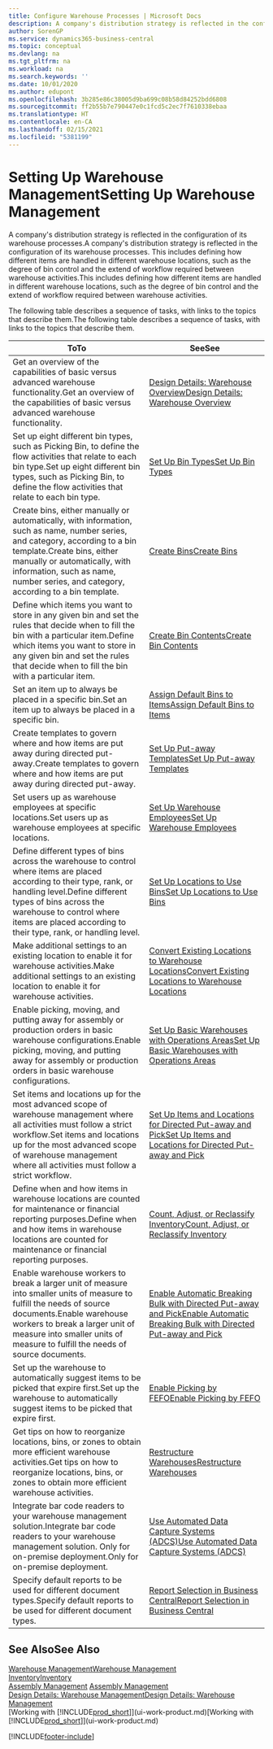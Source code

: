 ```yaml
---
title: Configure Warehouse Processes | Microsoft Docs
description: A company's distribution strategy is reflected in the configuration of its warehouse processes. This includes defining how different items are handled in different warehouse locations, such as the degree of bin control and the extend of workflow required between warehouse activities.
author: SorenGP
ms.service: dynamics365-business-central
ms.topic: conceptual
ms.devlang: na
ms.tgt_pltfrm: na
ms.workload: na
ms.search.keywords: ''
ms.date: 10/01/2020
ms.author: edupont
ms.openlocfilehash: 3b285e86c38005d9ba699c08b58d84252bdd6808
ms.sourcegitcommit: ff2b55b7e790447e0c1fcd5c2ec7f7610338ebaa
ms.translationtype: HT
ms.contentlocale: en-CA
ms.lasthandoff: 02/15/2021
ms.locfileid: "5381199"
---
```

# <a name="setting-up-warehouse-management"></a><span data-ttu-id="66111-104">Setting Up Warehouse Management</span><span class="sxs-lookup"><span data-stu-id="66111-104">Setting Up Warehouse Management</span></span>
<span data-ttu-id="66111-105">A company's distribution strategy is reflected in the configuration of its warehouse processes.</span><span class="sxs-lookup"><span data-stu-id="66111-105">A company's distribution strategy is reflected in the configuration of its warehouse processes.</span></span> <span data-ttu-id="66111-106">This includes defining how different items are handled in different warehouse locations, such as the degree of bin control and the extend of workflow required between warehouse activities.</span><span class="sxs-lookup"><span data-stu-id="66111-106">This includes defining how different items are handled in different warehouse locations, such as the degree of bin control and the extend of workflow required between warehouse activities.</span></span>  

 <span data-ttu-id="66111-107">The following table describes a sequence of tasks, with links to the topics that describe them.</span><span class="sxs-lookup"><span data-stu-id="66111-107">The following table describes a sequence of tasks, with links to the topics that describe them.</span></span>   

|<span data-ttu-id="66111-108">**To**</span><span class="sxs-lookup"><span data-stu-id="66111-108">**To**</span></span>|<span data-ttu-id="66111-109">**See**</span><span class="sxs-lookup"><span data-stu-id="66111-109">**See**</span></span>|  
|------------|-------------|  
|<span data-ttu-id="66111-110">Get an overview of the capabilities of basic versus advanced warehouse functionality.</span><span class="sxs-lookup"><span data-stu-id="66111-110">Get an overview of the capabilities of basic versus advanced warehouse functionality.</span></span>|[<span data-ttu-id="66111-111">Design Details: Warehouse Overview</span><span class="sxs-lookup"><span data-stu-id="66111-111">Design Details: Warehouse Overview</span></span>](design-details-warehouse-overview.md)|  
|<span data-ttu-id="66111-112">Set up eight different bin types, such as Picking Bin, to define the flow activities that relate to each bin type.</span><span class="sxs-lookup"><span data-stu-id="66111-112">Set up eight different bin types, such as Picking Bin, to define the flow activities that relate to each bin type.</span></span>|[<span data-ttu-id="66111-113">Set Up Bin Types</span><span class="sxs-lookup"><span data-stu-id="66111-113">Set Up Bin Types</span></span>](warehouse-how-to-set-up-bin-types.md)|  
|<span data-ttu-id="66111-114">Create bins, either manually or automatically, with information, such as name, number series, and category, according to a bin template.</span><span class="sxs-lookup"><span data-stu-id="66111-114">Create bins, either manually or automatically, with information, such as name, number series, and category, according to a bin template.</span></span>|[<span data-ttu-id="66111-115">Create Bins</span><span class="sxs-lookup"><span data-stu-id="66111-115">Create Bins</span></span>](warehouse-how-to-create-individual-bins.md)|  
|<span data-ttu-id="66111-116">Define which items you want to store in any given bin and set the rules that decide when to fill the bin with a particular item.</span><span class="sxs-lookup"><span data-stu-id="66111-116">Define which items you want to store in any given bin and set the rules that decide when to fill the bin with a particular item.</span></span>|[<span data-ttu-id="66111-117">Create Bin Contents</span><span class="sxs-lookup"><span data-stu-id="66111-117">Create Bin Contents</span></span>](warehouse-how-to-set-up-bin-contents.md)|  
|<span data-ttu-id="66111-118">Set an item up to always be placed in a specific bin.</span><span class="sxs-lookup"><span data-stu-id="66111-118">Set an item up to always be placed in a specific bin.</span></span>|[<span data-ttu-id="66111-119">Assign Default Bins to Items</span><span class="sxs-lookup"><span data-stu-id="66111-119">Assign Default Bins to Items</span></span>](warehouse-how-to-assign-default-bins-to-items.md)|
|<span data-ttu-id="66111-120">Create templates to govern where and how items are put away during directed put-away.</span><span class="sxs-lookup"><span data-stu-id="66111-120">Create templates to govern where and how items are put away during directed put-away.</span></span>|[<span data-ttu-id="66111-121">Set Up Put-away Templates</span><span class="sxs-lookup"><span data-stu-id="66111-121">Set Up Put-away Templates</span></span>](warehouse-how-to-set-up-put-away-templates.md)|
|<span data-ttu-id="66111-122">Set users up as warehouse employees at specific locations.</span><span class="sxs-lookup"><span data-stu-id="66111-122">Set users up as warehouse employees at specific locations.</span></span>|[<span data-ttu-id="66111-123">Set Up Warehouse Employees</span><span class="sxs-lookup"><span data-stu-id="66111-123">Set Up Warehouse Employees</span></span>](warehouse-how-to-set-up-warehouse-employees.md)|
|<span data-ttu-id="66111-124">Define different types of bins across the warehouse to control where items are placed according to their type, rank, or handling level.</span><span class="sxs-lookup"><span data-stu-id="66111-124">Define different types of bins across the warehouse to control where items are placed according to their type, rank, or handling level.</span></span>|[<span data-ttu-id="66111-125">Set Up Locations to Use Bins</span><span class="sxs-lookup"><span data-stu-id="66111-125">Set Up Locations to Use Bins</span></span>](warehouse-how-to-set-up-locations-to-use-bins.md)|
|<span data-ttu-id="66111-126">Make additional settings to an existing location to enable it for warehouse activities.</span><span class="sxs-lookup"><span data-stu-id="66111-126">Make additional settings to an existing location to enable it for warehouse activities.</span></span>|[<span data-ttu-id="66111-127">Convert Existing Locations to Warehouse Locations</span><span class="sxs-lookup"><span data-stu-id="66111-127">Convert Existing Locations to Warehouse Locations</span></span>](warehouse-how-to-convert-existing-locations-to-warehouse-locations.md)|
|<span data-ttu-id="66111-128">Enable picking, moving, and putting away for assembly or production orders in basic warehouse configurations.</span><span class="sxs-lookup"><span data-stu-id="66111-128">Enable picking, moving, and putting away for assembly or production orders in basic warehouse configurations.</span></span>|[<span data-ttu-id="66111-129">Set Up Basic Warehouses with Operations Areas</span><span class="sxs-lookup"><span data-stu-id="66111-129">Set Up Basic Warehouses with Operations Areas</span></span>](warehouse-how-to-set-up-basic-warehouses-with-operations-areas.md)|  
|<span data-ttu-id="66111-130">Set items and locations up for the most advanced scope of warehouse management where all activities must follow a strict workflow.</span><span class="sxs-lookup"><span data-stu-id="66111-130">Set items and locations up for the most advanced scope of warehouse management where all activities must follow a strict workflow.</span></span>|[<span data-ttu-id="66111-131">Set Up Items and Locations for Directed Put-away and Pick</span><span class="sxs-lookup"><span data-stu-id="66111-131">Set Up Items and Locations for Directed Put-away and Pick</span></span>](warehouse-how-to-set-up-items-for-directed-put-away-and-pick.md)|  
|<span data-ttu-id="66111-132">Define when and how items in warehouse locations are counted for maintenance or financial reporting purposes.</span><span class="sxs-lookup"><span data-stu-id="66111-132">Define when and how items in warehouse locations are counted for maintenance or financial reporting purposes.</span></span>|[<span data-ttu-id="66111-133">Count, Adjust, or Reclassify Inventory</span><span class="sxs-lookup"><span data-stu-id="66111-133">Count, Adjust, or Reclassify Inventory</span></span>](inventory-how-count-adjust-reclassify.md)|
|<span data-ttu-id="66111-134">Enable warehouse workers to break a larger unit of measure into smaller units of measure to fulfill the needs of source documents.</span><span class="sxs-lookup"><span data-stu-id="66111-134">Enable warehouse workers to break a larger unit of measure into smaller units of measure to fulfill the needs of source documents.</span></span>|[<span data-ttu-id="66111-135">Enable Automatic Breaking Bulk with Directed Put-away and Pick</span><span class="sxs-lookup"><span data-stu-id="66111-135">Enable Automatic Breaking Bulk with Directed Put-away and Pick</span></span>](warehouse-enable-automatic-breaking-bulk-with-directed-put-away-and-pick.md)|  
|<span data-ttu-id="66111-136">Set up the warehouse to automatically suggest items to be picked that expire first.</span><span class="sxs-lookup"><span data-stu-id="66111-136">Set up the warehouse to automatically suggest items to be picked that expire first.</span></span>|[<span data-ttu-id="66111-137">Enable Picking by FEFO</span><span class="sxs-lookup"><span data-stu-id="66111-137">Enable Picking by FEFO</span></span>](warehouse-picking-by-fefo.md)|
|<span data-ttu-id="66111-138">Get tips on how to reorganize locations, bins, or zones to obtain more efficient warehouse activities.</span><span class="sxs-lookup"><span data-stu-id="66111-138">Get tips on how to reorganize locations, bins, or zones to obtain more efficient warehouse activities.</span></span>|[<span data-ttu-id="66111-139">Restructure Warehouses</span><span class="sxs-lookup"><span data-stu-id="66111-139">Restructure Warehouses</span></span>](warehouse-how-to-restructure-warehouses.md)|
|<span data-ttu-id="66111-140">Integrate bar code readers to your warehouse management solution.</span><span class="sxs-lookup"><span data-stu-id="66111-140">Integrate bar code readers to your warehouse management solution.</span></span> <span data-ttu-id="66111-141">Only for on-premise deployment.</span><span class="sxs-lookup"><span data-stu-id="66111-141">Only for on-premise deployment.</span></span>|[<span data-ttu-id="66111-142">Use Automated Data Capture Systems (ADCS)</span><span class="sxs-lookup"><span data-stu-id="66111-142">Use Automated Data Capture Systems (ADCS)</span></span>](warehouse-use-automated-data-capture-systems-adcs.md)|
|<span data-ttu-id="66111-143">Specify default reports to be used for different document types.</span><span class="sxs-lookup"><span data-stu-id="66111-143">Specify default reports to be used for different document types.</span></span>|[<span data-ttu-id="66111-144">Report Selection in Business Central</span><span class="sxs-lookup"><span data-stu-id="66111-144">Report Selection in Business Central</span></span>](across-report-selections.md)|

## <a name="see-also"></a><span data-ttu-id="66111-145">See Also</span><span class="sxs-lookup"><span data-stu-id="66111-145">See Also</span></span>  
[<span data-ttu-id="66111-146">Warehouse Management</span><span class="sxs-lookup"><span data-stu-id="66111-146">Warehouse Management</span></span>](warehouse-manage-warehouse.md)  
[<span data-ttu-id="66111-147">Inventory</span><span class="sxs-lookup"><span data-stu-id="66111-147">Inventory</span></span>](inventory-manage-inventory.md)  
<span data-ttu-id="66111-148">[Assembly Management](assembly-assemble-items.md)  </span><span class="sxs-lookup"><span data-stu-id="66111-148">[Assembly Management](assembly-assemble-items.md)  </span></span>  
[<span data-ttu-id="66111-149">Design Details: Warehouse Management</span><span class="sxs-lookup"><span data-stu-id="66111-149">Design Details: Warehouse Management</span></span>](design-details-warehouse-management.md)  
<span data-ttu-id="66111-150">[Working with [!INCLUDE[prod_short](includes/prod_short.md)]](ui-work-product.md)</span><span class="sxs-lookup"><span data-stu-id="66111-150">[Working with [!INCLUDE[prod_short](includes/prod_short.md)]](ui-work-product.md)</span></span>


[!INCLUDE[footer-include](includes/footer-banner.md)]